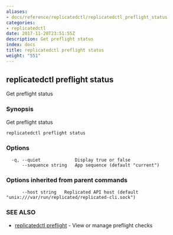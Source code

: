 ```yaml
---
aliases:
- docs/reference/replicatedctl/replicatedctl_preflight_status
categories:
- replicatedctl
date: 2017-11-20T23:51:55Z
description: Get preflight status
index: docs
title: replicatedctl preflight status
weight: "551"
---
```


## replicatedctl preflight status

Get preflight status

### Synopsis


Get preflight status

```
replicatedctl preflight status
```

### Options

```
  -q, --quiet             Display true or false
      --sequence string   App sequence (default "current")
```

### Options inherited from parent commands

```
      --host string   Replicated API host (default "unix:///var/run/replicated/replicated-cli.sock")
```

### SEE ALSO
* [replicatedctl preflight](/api/replicatedctl/replicatedctl_preflight/)	 - View or manage preflight checks

